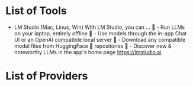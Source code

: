 # List of Tools

* LM Studio (Mac, Linux, Win)
With LM Studio, you can ...
🤖 - Run LLMs on your laptop, entirely offline
👾 - Use models through the in-app Chat UI or an OpenAI compatible local server
📂 - Download any compatible model files from HuggingFace 🤗 repositories
🔭 - Discover new & noteworthy LLMs in the app's home page
https://lmstudio.ai

# List of Providers




